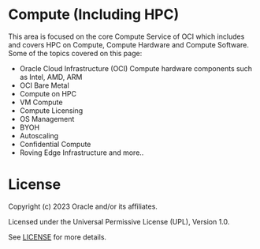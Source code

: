 # Compute (Including HPC)
This area is focused on the core Compute Service of OCI which includes and covers HPC on Compute, Compute Hardware and Compute Software. Some of the topics covered on this page:
- Oracle Cloud Infrastructure (OCI) Compute hardware components such as Intel, AMD, ARM
- OCI Bare Metal
- Compute on HPC
- VM Compute
- Compute Licensing
- OS Management
- BYOH
- Autoscaling
- Confidential Compute
- Roving Edge Infrastructure
and more..

# License

Copyright (c) 2023 Oracle and/or its affiliates.

Licensed under the Universal Permissive License (UPL), Version 1.0.

See [LICENSE](https://github.com/oracle-devrel/technology-engineering/blob/folder-structure/LICENSE) for more details.
